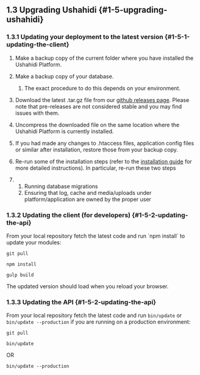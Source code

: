 ## 1.3 Upgrading Ushahidi {#1-5-upgrading-ushahidi}

### 1.3.1 Updating your deployment to the latest version {#1-5-1-updating-the-client}

1. Make a backup copy of the current folder where you have installed the Ushahidi Platform.

2. Make a backup copy of your database.  
   1. The exact procedure to do this depends on your environment.

3. Download the latest .tar.gz file from our [github releases page](https://github.com/ushahidi/platform-release/releases). Please note that pre-releases are not considered stable and you may find issues with them.

4. Uncompress the downloaded file on the same location where the Ushahidi Platform is currently installed.
5. If you had made any changes to .htaccess files, application config files or similar after installation, restore those from your backup copy.
6. Re-run some of the installation steps \(refer to the [installation guide](/1_installing_ushahidi/README.md) for more detailed instructions\). In particular, re-run these two steps
7. 1. Running database migrations
   2. Ensuring that log, cache and media/uploads under platform/application are owned by the proper user

### 1.3.2 Updating the client \(for developers\) {#1-5-2-updating-the-api}

From your local repository fetch the latest code and run \`npm install\` to update your modules:

```
git pull
```

```
npm install
```

```
gulp build
```

The updated version should load when you reload your browser.

### 1.3.3 Updating the API {#1-5-2-updating-the-api}

From your local repository fetch the latest code and run `bin/update` or `bin/update --production` if you are running on a production environment:

`git pull`

`bin/update`

OR

`bin/update --production`

